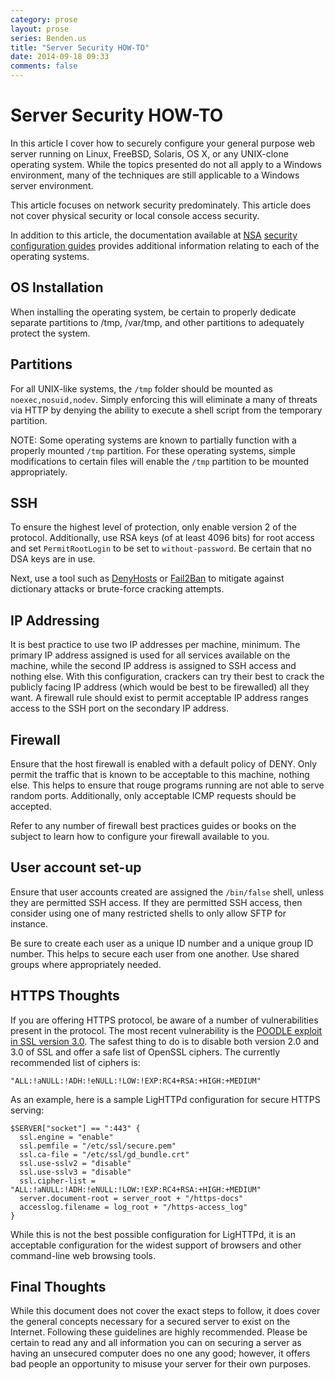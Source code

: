 ```yaml
---
category: prose
layout: prose
series: Benden.us
title: "Server Security HOW-TO"
date: 2014-09-18 09:33
comments: false
---
```


Server Security HOW-TO
======================

In this article I cover how to securely configure your general purpose
web server running on Linux, FreeBSD, Solaris, OS X, or any UNIX-clone
operating system. While the topics presented do not all apply to a
Windows environment, many of the techniques are still applicable to a
Windows server environment.

This article focuses on network security predominately. This article
does not cover physical security or local console access security.

In addition to this article, the documentation available at [NSA](http://nsa.gov)
[security configuration guides](https://www.nsa.gov/ia/mitigation_guidance/security_configuration_guides/operating_systems.shtml)
provides additional information relating to each of the operating systems.

OS Installation
---------------

When installing the operating system, be certain to properly dedicate
separate partitions to /tmp, /var/tmp, and other partitions to
adequately protect the system.

Partitions
----------

For all UNIX-like systems, the `/tmp` folder should be mounted as
`noexec,nosuid,nodev`. Simply enforcing this will eliminate a many of
threats via HTTP by denying the ability to execute a shell script from
the temporary partition.

NOTE: Some operating systems are known to partially function with a
properly mounted `/tmp` partition. For these operating systems, simple
modifications to certain files will enable the `/tmp` partition to be
mounted appropriately.

SSH
---

To ensure the highest level of protection, only enable version 2 of
the protocol. Additionally, use RSA keys (of at least 4096 bits) for
root access and set `PermitRootLogin` to be set to `without-password`.
Be certain that no DSA keys are in use.

Next, use a tool such as [DenyHosts](http://denyhosts.sourceforge.net)
or [Fail2Ban](http://www.fail2ban.org/) to mitigate against
dictionary attacks or brute-force cracking attempts.

IP Addressing
-------------

It is best practice to use two IP addresses per machine, minimum. The
primary IP address assigned is used for all services available on the
machine, while the second IP address is assigned to SSH access and
nothing else. With this configuration, crackers can try their best to
crack the publicly facing IP address (which would be best to be
firewalled) all they want. A firewall rule should exist to permit
acceptable IP address ranges access to the SSH port on the secondary
IP address.

Firewall
--------

Ensure that the host firewall is enabled with a default policy of
DENY. Only permit the traffic that is known to be acceptable to this
machine, nothing else. This helps to ensure that rouge programs
running are not able to serve random ports. Additionally, only
acceptable ICMP requests should be accepted.

Refer to any number of firewall best practices guides or books on the
subject to learn how to configure your firewall available to you.

User account set-up
-------------------

Ensure that user accounts created are assigned the `/bin/false` shell,
unless they are permitted SSH access. If they are permitted SSH
access, then consider using one of many restricted shells to only
allow SFTP for instance.

Be sure to create each user as a unique ID number and a unique group
ID number. This helps to secure each user from one another. Use shared
groups where appropriately needed.

HTTPS Thoughts
--------------

If you are offering HTTPS protocol, be aware of a number of
vulnerabilities present in the protocol. The most recent vulnerability
is the
[POODLE exploit in SSL version 3.0](http://googleonlinesecurity.blogspot.com/2014/10/this-poodle-bites-exploiting-ssl-30.html).
The safest thing to do is to disable both version 2.0 and 3.0 of SSL
and offer a safe list of OpenSSL ciphers. The currently recommended
list of ciphers is:

    "ALL:!aNULL:!ADH:!eNULL:!LOW:!EXP:RC4+RSA:+HIGH:+MEDIUM"

As an example, here is a sample LigHTTPd configuration for secure
HTTPS serving:

    $SERVER["socket"] == ":443" {
      ssl.engine = "enable"
      ssl.pemfile = "/etc/ssl/secure.pem"
      ssl.ca-file = "/etc/ssl/gd_bundle.crt"
      ssl.use-sslv2 = "disable"
      ssl.use-sslv3 = "disable"
      ssl.cipher-list = "ALL:!aNULL:!ADH:!eNULL:!LOW:!EXP:RC4+RSA:+HIGH:+MEDIUM"
      server.document-root = server_root + "/https-docs"
      accesslog.filename = log_root + "/https-access_log"
    }

While this is not the best possible configuration for LigHTTPd, it is
an acceptable configuration for the widest support of browsers and
other command-line web browsing tools.

Final Thoughts
--------------

While this document does not cover the exact steps to follow, it does
cover the general concepts necessary for a secured server to exist on
the Internet. Following these guidelines are highly recommended.
Please be certain to read any and all information you can on securing
a server as having an unsecured computer does no one any good;
however, it offers bad people an opportunity to misuse your server
for their own purposes.
